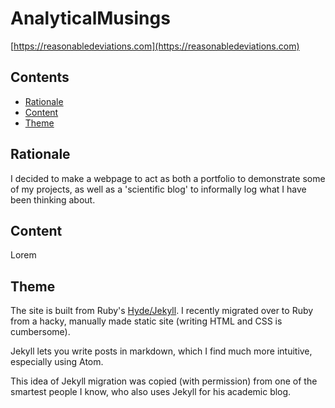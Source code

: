 # AnalyticalMusings

[https://reasonabledeviations.com](https://reasonabledeviations.com)

## Contents

<!-- TOC depthFrom:2 depthTo:6 withLinks:1 updateOnSave:0 orderedList:0 -->

- [Rationale](#rationale)
- [Content](#content)
- [Theme](#theme)

<!-- /TOC -->

## Rationale

I decided to make a webpage to act as both a portfolio to demonstrate some of my projects, as well as a 'scientific blog' to informally log what I have been thinking about.

## Content

Lorem

## Theme

The site is built from Ruby's [Hyde/Jekyll](https://github.com/poole/hyde). I recently migrated over to Ruby from a hacky, manually made static site (writing HTML and CSS is cumbersome).

Jekyll lets you write posts in markdown, which I find much more intuitive, especially using Atom. 

This idea of Jekyll migration was copied (with permission) from one of the smartest people I know, who also uses Jekyll for his academic blog.